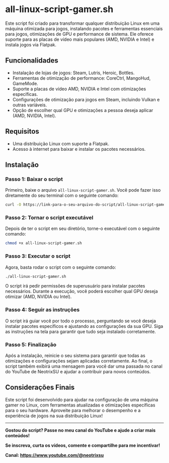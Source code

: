 
# all-linux-script-gamer.sh

Este script foi criado para transformar qualquer distribuição Linux em uma máquina otimizada para jogos, instalando pacotes e ferramentas essenciais para jogos, otimizações de GPU e performance de sistema. Ele oferece suporte para as placas de vídeo mais populares (AMD, NVIDIA e Intel) e instala jogos via Flatpak.

## Funcionalidades

- Instalação de lojas de jogos: Steam, Lutris, Heroic, Bottles.
- Ferramentas de otimização de performance: CoreCtrl, MangoHud, GameMode.
- Suporte a placas de vídeo AMD, NVIDIA e Intel com otimizações específicas.
- Configurações de otimização para jogos em Steam, incluindo Vulkan e outras variáveis.
- Opção de escolher qual GPU e otimizações a pessoa deseja aplicar (AMD, NVIDIA, Intel).

## Requisitos

- Uma distribuição Linux com suporte a Flatpak.
- Acesso à internet para baixar e instalar os pacotes necessários.

## Instalação

### Passo 1: Baixar o script

Primeiro, baixe o arquivo `all-linux-script-gamer.sh`. Você pode fazer isso diretamente do seu terminal com o seguinte comando:

```bash
curl -O https://link-para-o-seu-arquivo-do-script/all-linux-script-gamer.sh
```

### Passo 2: Tornar o script executável

Depois de ter o script em seu diretório, torne-o executável com o seguinte comando:

```bash
chmod +x all-linux-script-gamer.sh
```

### Passo 3: Executar o script

Agora, basta rodar o script com o seguinte comando:

```bash
./all-linux-script-gamer.sh
```

O script irá pedir permissões de superusuário para instalar pacotes necessários. Durante a execução, você poderá escolher qual GPU deseja otimizar (AMD, NVIDIA ou Intel).

### Passo 4: Seguir as instruções

O script irá guiar você por todo o processo, perguntando se você deseja instalar pacotes específicos e ajustando as configurações da sua GPU. Siga as instruções na tela para garantir que tudo seja instalado corretamente.

### Passo 5: Finalização

Após a instalação, reinicie o seu sistema para garantir que todas as otimizações e configurações sejam aplicadas corretamente. Ao final, o script também exibirá uma mensagem para você dar uma passada no canal do YouTube de NeotrixSU e ajudar a contribuir para novos conteúdos.

## Considerações Finais

Este script foi desenvolvido para ajudar na configuração de uma máquina gamer no Linux, com ferramentas atualizadas e otimizações específicas para o seu hardware. Aproveite para melhorar o desempenho e a experiência de jogos na sua distribuição Linux!

---

**Gostou do script? Passe no meu canal do YouTube e ajude a criar mais conteúdos!**

**Se inscreva, curta os vídeos, comente e compartilhe para me incentivar!**

**Canal: https://www.youtube.com/@neotrixsu**
